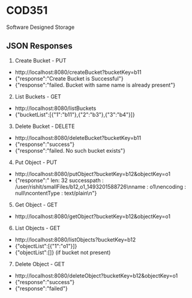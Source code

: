 # COD351
Software Designed Storage

## JSON Responses

1. Create Bucket - PUT
* http://localhost:8080/createBucket?bucketKey=b11
* {"response":"Create Bucket is Successful"}
* {"response":"failed. Bucket with same name is already present"}

2. List Buckets - GET
* http://localhost:8080/listBuckets
* {"bucketList":[{"1":"b11"},{"2":"b3"},{"3":"b4"}]}

3. Delete Bucket - DELETE
* http://localhost:8080/deleteBucket?bucketKey=b11
* {"response":"success"}
* {"response":"failed. No such bucket exists"}

4. Put Object - PUT
* http://localhost:8080/putObject?bucketKey=b12&objectKey=o1
* {"response":" len: 32 successpath : \/user\/rishit\/smallFiles\/b12,o1_1493201588726\nname : o1\nencoding : null\ncontentType : text\/plain\n"}

5. Get Object - GET
* http://localhost:8080/getObject?bucketKey=b12&objectKey=o1

6. List Objects - GET
* http://localhost:8080/listObjects?bucketKey=b12
* {"objectList":[{"1":"o1"}]}
* {"objectList":[]} (if bucket not present)

7. Delete Object - GET
* http://localhost:8080/deleteObject?bucketKey=b12&objectKey=o1
* {"response":"success"}
* {"response":"failed"}